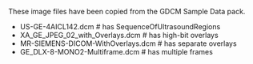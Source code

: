 These image files have been copied from the GDCM Sample Data pack.

* US-GE-4AICL142.dcm                # has SequenceOfUltrasoundRegions
* XA_GE_JPEG_02_with_Overlays.dcm   # has high-bit overlays
* MR-SIEMENS-DICOM-WithOverlays.dcm # has separate overlays
* GE_DLX-8-MONO2-Multiframe.dcm     # has multiple frames
